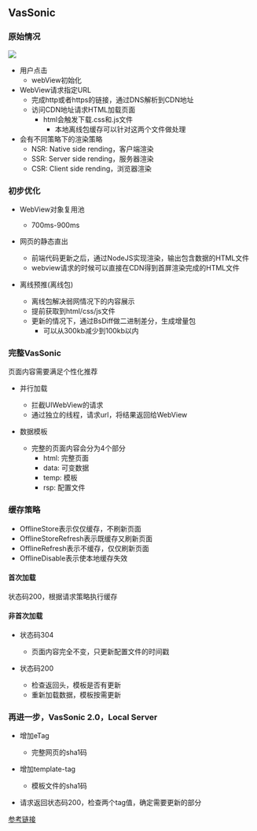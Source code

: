 ## VasSonic

### 原始情况

![](https://tva1.sinaimg.cn/large/00831rSTgy1gcj1fnprhrj30qo0k0765.jpg)

* 用户点击
	* webView初始化
* WebView请求指定URL
	* 完成http或者https的链接，通过DNS解析到CDN地址
	* 访问CDN地址请求HTML加载页面
		* html会触发下载.css和.js文件
			* 本地离线包缓存可以针对这两个文件做处理
* 会有不同策略下的渲染策略
	* NSR: Native side rending，客户端渲染
	* SSR: Server side rending，服务器渲染
	* CSR: Client side rending，浏览器渲染

### 初步优化

* WebView对象复用池
	* 700ms-900ms

* 网页的静态直出
	* 前端代码更新之后，通过NodeJS实现渲染，输出包含数据的HTML文件
	* webview请求的时候可以直接在CDN得到首屏渲染完成的HTML文件

* 离线预推(离线包)
	* 离线包解决弱网情况下的内容展示
	* 提前获取到html/css/js文件
	* 更新的情况下，通过BsDiff做二进制差分，生成增量包
		* 可以从300kb减少到100kb以内

### 完整VasSonic

页面内容需要满足个性化推荐

* 并行加载
	* 拦截UIWebView的请求
	* 通过独立的线程，请求url，将结果返回给WebView

* 数据模板
	* 完整的页面内容会分为4个部分
		* html: 完整页面
		* data: 可变数据
		* temp: 模板
		* rsp: 配置文件

### 缓存策略

* OfflineStore表示仅仅缓存，不刷新页面
* OfflineStoreRefresh表示既缓存又刷新页面
* OfflineRefresh表示不缓存，仅仅刷新页面
* OfflineDisable表示使本地缓存失效

#### 首次加载

状态码200，根据请求策略执行缓存

#### 非首次加载

* 状态码304
	* 页面内容完全不变，只更新配置文件的时间戳
	
* 状态码200
	* 检查返回头，模板是否有更新
	* 重新加载数据，模板按需更新

### 再进一步，VasSonic 2.0，Local Server

* 增加eTag
	* 完整网页的sha1码
	
* 增加template-tag
	* 模板文件的sha1码

* 请求返回状态码200，检查两个tag值，确定需要更新的部分

[参考链接](https://www.jianshu.com/p/def800b91cb0)